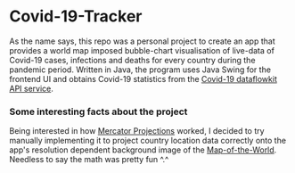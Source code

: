 # Covid-19-Tracker

As the name says, this repo was a personal project to create an app that provides a world map imposed bubble-chart visualisation of live-data of Covid-19 cases, infections and deaths for every country during the pandemic period. Written in Java, the program uses Java Swing for the frontend UI and obtains Covid-19 statistics from the [Covid-19 dataflowkit API service](https://covid-19.dataflowkit.com/).

### Some interesting facts about the project
Being interested in how [Mercator Projections](https://en.wikipedia.org/wiki/Mercator_projection#:~:text=The%20Mercator%20projection%20maps%20trajectories,point%20to%20point%2C%20on%20the) worked, I decided to try manually implementing it to project country location data correctly onto the app's resolution dependent background image of the [Map-of-the-World](https://en.wikipedia.org/wiki/World_map). Needless to say the math was pretty fun ^.^ 


